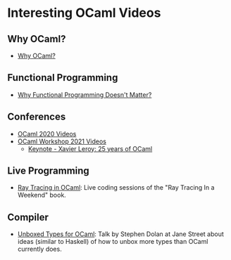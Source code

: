 # Interesting OCaml Videos

## Why OCaml?

* [Why OCaml?](https://www.youtube.com/watch?v=v1CmGbOGb2I)

## Functional Programming

* [Why Functional Programming Doesn't Matter?](https://www.youtube.com/watch?v=kZ1P8cHN3pY&list=RDCMUCDsVC_ewpcEW_AQcO-H-RDQ)

## Conferences

* [OCaml 2020 Videos](https://www.youtube.com/playlist?list=PLKO_ZowsIOu5fHjRj0ua7_QWE_L789K_f)
* [OCaml Workshop 2021 Videos](https://www.youtube.com/playlist?list=PLKO_ZowsIOu7o3iQmS3InxLKd0L5-zyqo)
  * [Keynote - Xavier Leroy: 25 years of OCaml](https://www.youtube.com/watch?v=PGJdHUqgX7o&list=PLKO_ZowsIOu7o3iQmS3InxLKd0L5-zyqo)

## Live Programming

* [Ray Tracing in OCaml](https://www.youtube.com/watch?v=TxFjczBVMt4):
Live coding sessions of the "Ray Tracing In a Weekend" book.

## Compiler

* [Unboxed Types for OCaml](https://www.youtube.com/watch?v=RV-4Xddk0Yc):
  Talk by Stephen Dolan at Jane Street about ideas (similar to Haskell) of how to unbox more
  types than OCaml currently does.
